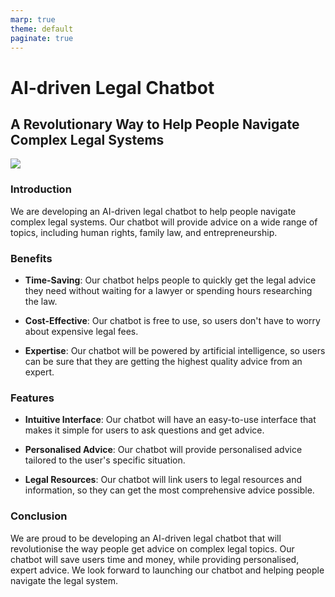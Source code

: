 ```yaml
---
marp: true
theme: default
paginate: true
---
```

# AI-driven Legal Chatbot

## A Revolutionary Way to Help People Navigate Complex Legal Systems

![](https://images.pexels.com/photos/1050349/pexels-photo-1050349.jpeg?auto=compress&cs=tinysrgb&dpr=2&h=650&w=940)

### Introduction

We are developing an AI-driven legal chatbot to help people navigate complex legal systems. Our chatbot will provide advice on a wide range of topics, including human rights, family law, and entrepreneurship. 

### Benefits 

- **Time-Saving**: Our chatbot helps people to quickly get the legal advice they need without waiting for a lawyer or spending hours researching the law. 

- **Cost-Effective**: Our chatbot is free to use, so users don't have to worry about expensive legal fees. 

- **Expertise**: Our chatbot will be powered by artificial intelligence, so users can be sure that they are getting the highest quality advice from an expert. 

### Features

- **Intuitive Interface**: Our chatbot will have an easy-to-use interface that makes it simple for users to ask questions and get advice. 

- **Personalised Advice**: Our chatbot will provide personalised advice tailored to the user's specific situation. 

- **Legal Resources**: Our chatbot will link users to legal resources and information, so they can get the most comprehensive advice possible.

### Conclusion

We are proud to be developing an AI-driven legal chatbot that will revolutionise the way people get advice on complex legal topics. Our chatbot will save users time and money, while providing personalised, expert advice. We look forward to launching our chatbot and helping people navigate the legal system.
  